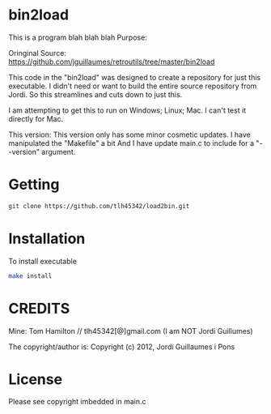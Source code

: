 # bin2load
This is a program blah blah blah
Purpose:

Oringinal Source:
https://github.com/jguillaumes/retroutils/tree/master/bin2load

This code in the "bin2load" was designed to create a repository for just this executable.  I didn't need or want to build the entire source repository from Jordi.  So this streamlines and cuts down to just this.

I am attempting to get this to run on Windows; Linux; Mac.  I can't test it directly for Mac.

This version:
This version only has some minor cosmetic updates.  I have manipulated the "Makefile" a bit
And I have update main.c to include for a "--version" argument.

# Getting

```bash
git clone https://github.com/tlh45342/load2bin.git
```

# Installation

To  install executable

```bash
make install
```

# CREDITS

Mine:  Tom Hamilton // tlh45342[@]gmail.com  (I am NOT Jordi Guillumes)

The copyright/author is: Copyright (c) 2012, Jordi Guillaumes i Pons

# License

Please see copyright imbedded in main.c

